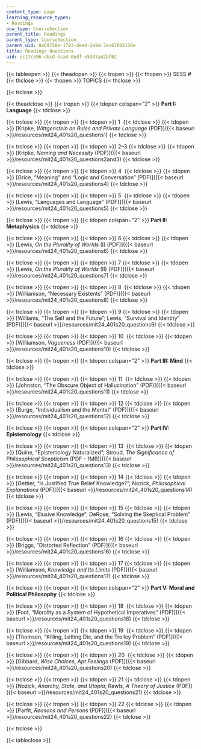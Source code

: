 ```yaml
---
content_type: page
learning_resource_types:
- Readings
ocw_type: CourseSection
parent_title: Readings
parent_type: CourseSection
parent_uid: 0a69728e-1703-dead-2a9d-7ec67002158e
title: Readings Questions
uid: ec17ce96-dbcd-bca4-0edf-e5343a42bf62
---
```


{{< tableopen >}}
{{< theadopen >}}
{{< tropen >}}
{{< thopen >}}
SESS #
{{< thclose >}}
{{< thopen >}}
TOPICS
{{< thclose >}}

{{< trclose >}}

{{< theadclose >}}
{{< tropen >}}
{{< tdopen colspan="2" >}}
**Part I: Language**
{{< tdclose >}}

{{< trclose >}}
{{< tropen >}}
{{< tdopen >}}
1 
{{< tdclose >}}
{{< tdopen >}}
[Kripke, _Wittgenstein on Rules and Private Language_ (PDF)]({{< baseurl >}}/resources/mit24_401s20_questions1)
{{< tdclose >}}

{{< trclose >}}
{{< tropen >}}
{{< tdopen >}}
2–3
{{< tdclose >}}
{{< tdopen >}}
[Kripke, _Naming and Necessity_ (PDF)]({{< baseurl >}}/resources/mit24_401s20_questions2and3)
{{< tdclose >}}

{{< trclose >}}
{{< tropen >}}
{{< tdopen >}}
4 
{{< tdclose >}}
{{< tdopen >}}
[Grice, “Meaning” and “Logic and Conversation” (PDF)]({{< baseurl >}}/resources/mit24_401s20_questions4)
{{< tdclose >}}

{{< trclose >}}
{{< tropen >}}
{{< tdopen >}}
5 
{{< tdclose >}}
{{< tdopen >}}
[Lewis, “Languages and Language” (PDF)]({{< baseurl >}}/resources/mit24_401s20_questions5)
{{< tdclose >}}

{{< trclose >}}
{{< tropen >}}
{{< tdopen colspan="2" >}}
**Part II: Metaphysics**
{{< tdclose >}}

{{< trclose >}}
{{< tropen >}}
{{< tdopen >}}
6
{{< tdclose >}}
{{< tdopen >}}
[Lewis, _On the Plurality of Worlds_ (I) (PDF)]({{< baseurl >}}/resources/mit24_401s20_questions6)
{{< tdclose >}}

{{< trclose >}}
{{< tropen >}}
{{< tdopen >}}
7
{{< tdclose >}}
{{< tdopen >}}
[Lewis, _On the Plurality of Worlds_ (II) (PDF)]({{< baseurl >}}/resources/mit24_401s20_questions7)
{{< tdclose >}}

{{< trclose >}}
{{< tropen >}}
{{< tdopen >}}
8 
{{< tdclose >}}
{{< tdopen >}}
[Williamson, “Necessary Existents” (PDF)]({{< baseurl >}}/resources/mit24_401s20_questions8)
{{< tdclose >}}

{{< trclose >}}
{{< tropen >}}
{{< tdopen >}}
9
{{< tdclose >}}
{{< tdopen >}}
[Williams, “The Self and the Future”; Lewis, “Survival and Identity” (PDF)]({{< baseurl >}}/resources/mit24_401s20_questions9)
{{< tdclose >}}

{{< trclose >}}
{{< tropen >}}
{{< tdopen >}}
10 
{{< tdclose >}}
{{< tdopen >}}
[Williamson, _Vagueness_ (PDF)]({{< baseurl >}}/resources/mit24_401s20_questions10)
{{< tdclose >}}

{{< trclose >}}
{{< tropen >}}
{{< tdopen colspan="2" >}}
**Part III: Mind**
{{< tdclose >}}

{{< trclose >}}
{{< tropen >}}
{{< tdopen >}}
11 
{{< tdclose >}}
{{< tdopen >}}
[Johnston, “The Obscure Object of Hallucination” (PDF)]({{< baseurl >}}/resources/mit24_401s20_questions11)
{{< tdclose >}}

{{< trclose >}}
{{< tropen >}}
{{< tdopen >}}
12
{{< tdclose >}}
{{< tdopen >}}
[Burge, “Individualism and the Mental” (PDF)]({{< baseurl >}}/resources/mit24_401s20_questions12)
{{< tdclose >}}

{{< trclose >}}
{{< tropen >}}
{{< tdopen colspan="2" >}}
**Part IV: Epistemology**
{{< tdclose >}}

{{< trclose >}}
{{< tropen >}}
{{< tdopen >}}
13 
{{< tdclose >}}
{{< tdopen >}}
[Quine, “Epistemology Naturalized”; Stroud, _The Significance of Philosophical Scepticism_ (PDF - 1MB)]({{< baseurl >}}/resources/mit24_401s20_questions13)
{{< tdclose >}}

{{< trclose >}}
{{< tropen >}}
{{< tdopen >}}
14
{{< tdclose >}}
{{< tdopen >}}
[Gettier, “Is Justified True Belief Knowledge?”; Nozick, _Philosophical Explanations_ (PDF)]({{< baseurl >}}/resources/mit24_401s20_questions14)
{{< tdclose >}}

{{< trclose >}}
{{< tropen >}}
{{< tdopen >}}
15
{{< tdclose >}}
{{< tdopen >}}
[Lewis, “Elusive Knowledge”; DeRose, “Solving the Skeptical Problem” (PDF)]({{< baseurl >}}/resources/mit24_401s20_questions15)
{{< tdclose >}}

{{< trclose >}}
{{< tropen >}}
{{< tdopen >}}
16
{{< tdclose >}}
{{< tdopen >}}
[Briggs, “Distorted Reflection” (PDF)]({{< baseurl >}}/resources/mit24_401s20_questions16)
{{< tdclose >}}

{{< trclose >}}
{{< tropen >}}
{{< tdopen >}}
17
{{< tdclose >}}
{{< tdopen >}}
[Williamson, _Knowledge and Its Limits_ (PDF)]({{< baseurl >}}/resources/mit24_401s20_questions17)
{{< tdclose >}}

{{< trclose >}}
{{< tropen >}}
{{< tdopen colspan="2" >}}
**Part V: Moral and Political Philosophy**
{{< tdclose >}}

{{< trclose >}}
{{< tropen >}}
{{< tdopen >}}
18 
{{< tdclose >}}
{{< tdopen >}}
[Foot, “Morality as a System of Hypothetical Imperatives” (PDF)]({{< baseurl >}}/resources/mit24_401s20_questions18)
{{< tdclose >}}

{{< trclose >}}
{{< tropen >}}
{{< tdopen >}}
19 
{{< tdclose >}}
{{< tdopen >}}
[Thomson, “Killing, Letting Die, and the Trolley Problem” (PDF)]({{< baseurl >}}/resources/mit24_401s20_questions19)
{{< tdclose >}}

{{< trclose >}}
{{< tropen >}}
{{< tdopen >}}
20 
{{< tdclose >}}
{{< tdopen >}}
[Gibbard, _Wise Choices, Apt Feelings_ (PDF)]({{< baseurl >}}/resources/mit24_401s20_questions20)
{{< tdclose >}}

{{< trclose >}}
{{< tropen >}}
{{< tdopen >}}
21
{{< tdclose >}}
{{< tdopen >}}
[Nozick, _Anarchy, State, and Utopia_; Rawls, _A Theory of Justice_ (PDF)]({{< baseurl >}}/resources/mit24_401s20_questions21)
{{< tdclose >}}

{{< trclose >}}
{{< tropen >}}
{{< tdopen >}}
22
{{< tdclose >}}
{{< tdopen >}}
[Parfit, _Reasons and Persons_ (PDF)]({{< baseurl >}}/resources/mit24_401s20_questions22)
{{< tdclose >}}

{{< trclose >}}

{{< tableclose >}}